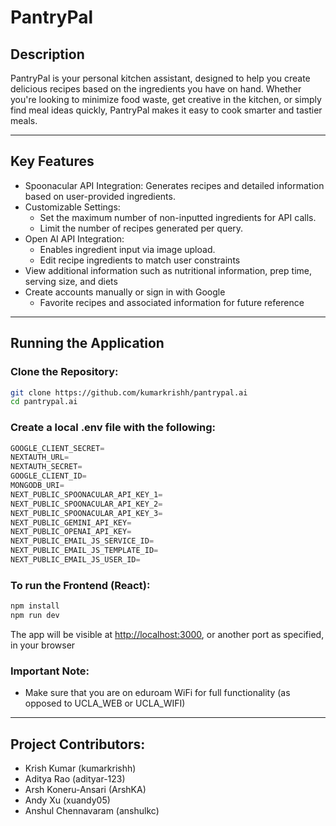 # PantryPal

## Description
PantryPal is your personal kitchen assistant, designed to help you create delicious recipes based on the ingredients you have on hand. Whether you're looking to minimize food waste, get creative in the kitchen, or simply find meal ideas quickly, PantryPal makes it easy to cook smarter and tastier meals.

---

## Key Features
- Spoonacular API Integration: Generates recipes and detailed information based on user-provided ingredients.  
- Customizable Settings:  
  - Set the maximum number of non-inputted ingredients for API calls.  
  - Limit the number of recipes generated per query.  
- Open AI API Integration:  
  - Enables ingredient input via image upload.  
  - Edit recipe ingredients to match user constraints  
- View additional information such as nutritional information, prep time, serving size, and diets 
- Create accounts manually or sign in with Google
  - Favorite recipes and associated information for future reference  

---

## Running the Application

### Clone the Repository:

```bash
git clone https://github.com/kumarkrishh/pantrypal.ai
cd pantrypal.ai
```


### Create a local .env file with the following:

```python
GOOGLE_CLIENT_SECRET=
NEXTAUTH_URL=
NEXTAUTH_SECRET=
GOOGLE_CLIENT_ID=
MONGODB_URI=
NEXT_PUBLIC_SPOONACULAR_API_KEY_1=
NEXT_PUBLIC_SPOONACULAR_API_KEY_2=
NEXT_PUBLIC_SPOONACULAR_API_KEY_3=
NEXT_PUBLIC_GEMINI_API_KEY=
NEXT_PUBLIC_OPENAI_API_KEY=
NEXT_PUBLIC_EMAIL_JS_SERVICE_ID=
NEXT_PUBLIC_EMAIL_JS_TEMPLATE_ID=
NEXT_PUBLIC_EMAIL_JS_USER_ID=
```

### To run the Frontend (React):

```bash
npm install
npm run dev
```

The app will be visible at [http://localhost:3000](http://localhost:3000), or another port as specified, in your browser

### Important Note: 
- Make sure that you are on eduroam WiFi for full functionality (as opposed to UCLA_WEB or UCLA_WIFI)

---
## Project Contributors:
- Krish Kumar (kumarkrishh)
- Aditya Rao (adityar-123)
- Arsh Koneru-Ansari (ArshKA)
- Andy Xu (xuandy05)
- Anshul Chennavaram (anshulkc)
